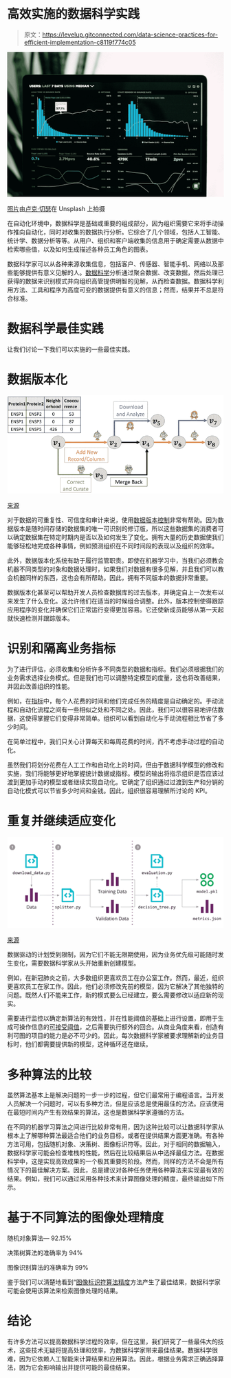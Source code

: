 # 高效实施的数据科学实践

> 原文：<https://levelup.gitconnected.com/data-science-practices-for-efficient-implementation-c8119f774c05>

![](img/969f2495c2ffa4e07de66a660e80e6a5.png)

[照片](https://unsplash.com/photos/JKUTrJ4vK00)由[卢克·切瑟](https://unsplash.com/@lukechesser?utm_source=unsplash&utm_medium=referral&utm_content=creditCopyText)在 Unsplash 上拍摄

在自动化环境中，数据科学是基础或重要的组成部分，因为组织需要它来将手动操作推向自动化，同时对收集的数据执行分析。它综合了几个领域，包括人工智能、统计学、数据分析等等。从用户、组织和客户端收集的信息用于确定需要从数据中检索哪些值，以及如何生成描述各种员工角色的图表。

数据科学家可以从各种来源收集信息，包括客户、传感器、智能手机、网络以及那些能够提供有意义见解的人。[数据科学](https://www.ibm.com/cloud/learn/data-science-introduction)分析通过聚合数据、改变数据，然后处理已获得的数据来识别模式并向组织高管提供明智的见解，从而检查数据。数据科学利用方法、工具和程序为高度可变的数据提供有意义的信息；然而，结果并不总是符合标准。

# 数据科学最佳实践

让我们讨论一下我们可以实施的一些最佳实践。

# 数据版本化

![](img/531122417480fa75c3f87ee8936bdba7.png)

[来源](https://medium.com/data-people/painless-data-versioning-for-collaborative-data-science-90cf3a2e279d)

对于数据的可重复性、可信度和审计来说，使用[数据版本控制](https://lakefs.io/data-versioning/)非常有帮助。因为数据版本是随时间存储的数据集的唯一可识别的修订版，所以这些数据集的消费者可以确定数据集在特定时期内是否以及如何发生了变化。拥有大量的历史数据使我们能够轻松地完成各种事情，例如预测组织在不同时间段的表现以及组织的效率。

此外，数据版本化系统有助于履行监管职责。即使在机器学习中，当我们必须教会机器不同类型的对象和数据处理时，如果我们对数据有很多见解，并且我们可以教会机器同样的东西，这也会有所帮助。因此，拥有不同版本的数据非常重要。

数据版本化甚至可以帮助开发人员检查数据库的过去版本，并确定自上一次发布以来发生了什么变化。这允许他们在适当的时候组合调整。此外，版本控制使得跟踪应用程序的变化并确保它们正常运行变得更加容易。它还使新成员能够从第一天起就快速检测并跟踪版本。

# 识别和隔离业务指标

为了进行评估，必须收集和分析许多不同类型的数据和指标。我们必须根据我们的业务需求选择业务模式。但是我们也可以调整特定模型的度量，这也将改善结果，并因此改善组织的性能。

例如，在[指标](https://www.investopedia.com/terms/m/metrics.asp)中，每个人花费的时间和他们完成任务的精度是自动确定的。手动流程和自动化流程之间有一些相似之处和不同之处。因此，我们可以很容易地评估数据，这使得掌握它们变得非常简单。组织可以看到自动化与手动流程相比节省了多少时间。

在简单过程中，我们只关心计算每天和每周花费的时间，而不考虑手动过程的自动化。

虽然我们将划分花费在人工工作和自动化上的时间，但由于数据科学模型的修改和实施，我们将能够更好地掌握统计数据或指标。模型的输出将指示组织是否应该过渡到更加手动的模型或者继续实现自动化。它确定了组织通过过渡到生产和分销的自动化模式可以节省多少时间和金钱。因此，组织很容易理解所讨论的 KPI。

# 重复并继续适应变化

![](img/10a539ef7c25e887a6027b886730c420.png)

[来源](https://martinfowler.com/articles/cd4ml.html)

数据驱动的计划受到限制，因为它们不能无限期使用，因为业务优先级可能随时发生变化，需要数据科学家从头开始重新创建模型。

例如，在新冠肺炎之前，大多数组织更喜欢员工在办公室工作。然而，最近，组织更喜欢员工在家工作。因此，他们必须修改先前的模型，因为它解决了其他独特的问题。既然人们不能来工作，新的模式要么已经建立，要么需要修改以适应新的现实。

需要进行监控以确定新算法的有效性，并在性能阈值的基础上进行设置，即用于生成可操作信息的[可接受阈值](https://www.tandfonline.com/doi/abs/10.1080/00039896.1962.10663127)，之后需要执行额外的回合。从商业角度来看，创造有利可图的项目的能力是必不可少的。因此，每次数据科学家被要求理解新的业务目标时，他们都需要提供新的模型，这种循环还在继续。

# 多种算法的比较

虽然算法基本上是解决问题的一步一步的过程，但它们最常用于编程语言。当开发人员解决一个问题时，可以有多种方法，但是应该总是使用最佳的方法。应该使用在最短时间内产生有效结果的算法，这也是数据科学家遵循的方法。

在不同的机器学习算法之间进行比较非常有用，因为这种比较可以让数据科学家从根本上了解哪种算法最适合他们的业务目标，或者在提供结果方面更准确。有各种方法可用，包括随机对象、决策树、图像标识符等。因此，对于相同的数据输入，数据科学家可能会检查堆栈的性能，然后在比较结果后从中选择最佳方法。在数据科学中，这是实现高效成果的一个极其重要的阶段。然而，同样的方法不会是所有情况下的最佳解决方案。因此，总是建议对各种任务使用各种算法来实现最有效的结果。例如，我们可以通过采用各种技术来计算图像处理的精度，最终输出如下所示。

# 基于不同算法的图像处理精度

随机对象算法— 92.15%

决策树算法的准确率为 94%

图像识别算法的准确率为 99%

鉴于我们可以清楚地看到“[图像标识符算法精度](https://www.iiste.org/Journals/index.php/JNSR/article/viewFile/17620/17622)方法产生了最佳结果，数据科学家可能会使用该算法来检索图像处理的结果。

# 结论

有许多方法可以提高数据科学过程的效率，但在这里，我们研究了一些最伟大的技术，这些技术无疑将提高处理和效率，为数据科学家带来最佳结果。数据科学很难，因为它依赖人工智能来计算结果和应用算法。因此，根据业务需求正确选择算法，因为它会影响输出并提供可能的最佳结果。